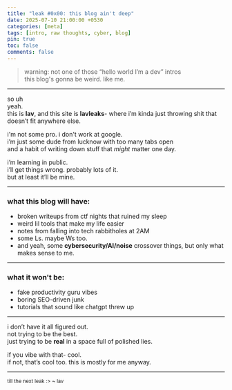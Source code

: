 ```yaml
---
title: "leak #0x00: this blog ain't deep"
date: 2025-07-10 21:00:00 +0530
categories: [meta]
tags: [intro, raw thoughts, cyber, blog]
pin: true
toc: false
comments: false
---
```


> warning: not one of those “hello world I’m a dev” intros  
> this blog's gonna be weird. like me.

---

so uh  
yeah.  
this is **lav**, and this site is **lavleaks**- where i’m kinda just throwing shit that doesn’t fit anywhere else.

i'm not some pro. i don't work at google.  
i’m just some dude from lucknow with too many tabs open  
and a habit of writing down stuff that *might* matter one day.

i’m learning in public.  
i’ll get things wrong. probably lots of it.  
but at least it’ll be mine.

---

### what this blog will have:
- broken writeups from ctf nights that ruined my sleep
- weird lil tools that make my life easier
- notes from falling into tech rabbitholes at 2AM
- some Ls. maybe Ws too.  
- and yeah, some **cybersecurity/AI/noise** crossover things, but only what makes sense to me.

---

### what it won't be:
- fake productivity guru vibes
- boring SEO-driven junk
- tutorials that sound like chatgpt threw up

---

i don’t have it all figured out.  
not trying to be the best.  
just trying to be **real** in a space full of polished lies.

if you vibe with that-
cool.  
if not, that’s cool too. this is mostly for me anyway.

---

<sub>till the next leak :>
~ lav</sub>
